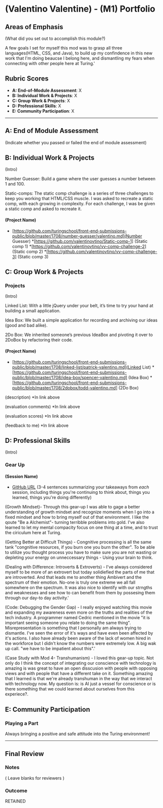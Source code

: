 # (Valentino Valentine) - (M1) Portfolio

## Areas of Emphasis

(What did you set out to accomplish this module?)

A few goals I set for myself this mod was to grasp all three languages(HTML, CSS, and Java), to build up my confindence in this new work that I'm doing beaucse I belong here, and dismantling my fears when connecting with other people here at Turing.'

## Rubric Scores

* **A: End-of-Module Assessment**: X
* **B: Individual Work & Projects**: X
* **C: Group Work & Projects**: X
* **D: Professional Skills**: X
* **E: Community Participation**: X

-----------------------

## A: End of Module Assessment

(Indicate whether you passed or failed the end of module assessment)


## B: Individual Work & Projects
(Intro)

Number Guesser: Build a game where the user guesses a number between 1 and 100.

Static-comps: The static comp challenge is a series of three challenges to keep you working that HTML/CSS muscle. I was asked to recreate a static comp, with each growing in complexity. For each challenge, I was be given a static comp and asked to recreate it. 

#### (Project Name)

* [https://github.com/turingschool/front-end-submissions-public/blob/master/1708/number-guesser/valentino.md](Number Guesser)
*[https://github.com/valentinovtino/Static-comp-1] (Static comp 1)
*[https://github.com/valentinovtino/vv-comp-challenge-2] (Static comp 2)
*[https://github.com/valentinovtino/vv-comp-challenge-3] (Static comp 3)


## C: Group Work & Projects

### Projects
(Intro)

Linked List: With a little jQuery under your belt, it’s time to try your hand at building a small application.

Idea Box: We built a simple application for recording and archiving our ideas (good and bad alike).

2Do Box: We inherited someone’s previous IdeaBox and pivoting it over to 2DoBox by refactoring their code.


#### (Project Name)

* [https://github.com/turingschool/front-end-submissions-public/blob/master/1708/linked-list/patrick-valentino.md](Linked List)
*[https://github.com/turingschool/front-end-submissions-public/blob/master/1708/idea-box/spencer-valentino.md] (Idea Box)
*[https://github.com/turingschool/front-end-submissions-public/blob/master/1708/2dobox/todd-valentino.md] (2Do Box)

(description) *In link above

(evaluation comments) *In link above

(evaluation scores) *In link above

(feedback to me) *In link above

## D: Professional Skills
(Intro)

### Gear Up
#### (Session Name)

* [GitHub URL](https://github.com/valentinovtino)
(3-4 sentences summarizing your takeaways from _each_ session, including things you're continuing to think about, things you learned, things you're doing differently)

(Growth Mindset)- Through this gear-up I was able to gage a better understanding of growth mindset and recognize moments when I go into a fixed mindset and how to bring myself out of that environment. I like the qoute "Be a Alchemist"- turning terribble problems into gold. I've also learned to let my mental compacity focus on one thing at a time, and to trust the ciriculum here at Turing.

(Getting Better at Difficult Things) - Congnitive processing is all the same tank "congnitive resources, if you burn one you burn the other". To be able to utilize you thought process you have to make sure you are not wasting or depleting your energy on unneccessary things - Using your brain to think.

(Dealing with Difference: Introverts & Extroverts) - I've always considered myself to be more of an extrovert but today solidiefied the parts of me that are introverted. And that leads me to another thing Ambivert and the spectrum of their emotion. No-one is truly one extreme we all fall somewhere on the spectrum. It was also nice to identify with our strngths and weaknesses and see how to can benefit from them by possesing them through our day-to day activity.'

(Code: Debugging the Gender Gap) - I really enjoyed watching this movie and expanding my awareness even more on the truths and realities of the tech industry. A programmer named Cedric mentioned in the movie "it is important seeing someone you relate to doing the same thing". Misrepresentation is something that I personally am always trying to dismantle. I've seen the error of it's ways and have even been affected by it's actions. I also have already been aware of the lack of women hired in the workforce but I didn't know the numbers were extremely low. A big wak up call. "we have to be impatient about this".'

(Case Study with Mod 4- Transhumanism) - I loved this gear-up topic. Not only do I think the concept of integrating our conscience with technology is amazing is was great to have an open disscusion with people with opposing views and with people that have a different take on it. Something amazing that I learned is that we're already transhuman in the way that we interact with technology now. My question is: is AI just a vessel for conscience or is there something that we could learned about ourselves from this experiece?.


## E: Community Participation

### Playing a Part

Always bringing a positive and safe attitude into the Turing environment!

------------------

## Final Review

### Notes

( Leave blanks for reviewers )

### Outcome

RETAINED
